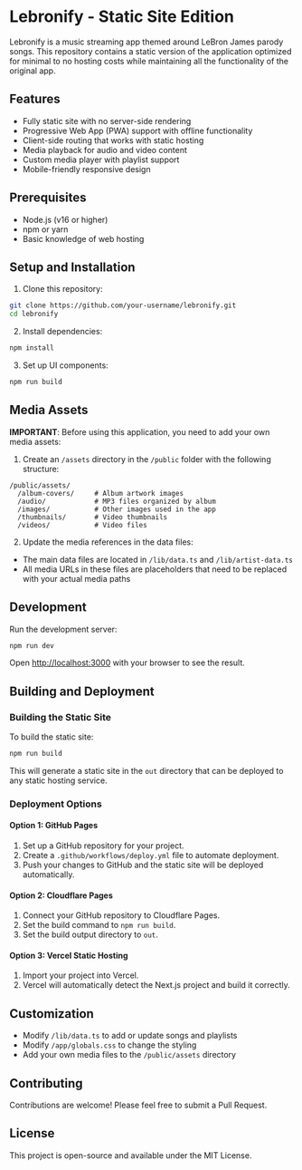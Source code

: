 # Lebronify - Static Site Edition

Lebronify is a music streaming app themed around LeBron James parody songs. This repository contains a static version of the application optimized for minimal to no hosting costs while maintaining all the functionality of the original app.

## Features

- Fully static site with no server-side rendering
- Progressive Web App (PWA) support with offline functionality
- Client-side routing that works with static hosting
- Media playback for audio and video content
- Custom media player with playlist support
- Mobile-friendly responsive design

## Prerequisites

- Node.js (v16 or higher)
- npm or yarn
- Basic knowledge of web hosting

## Setup and Installation

1. Clone this repository:
```bash
git clone https://github.com/your-username/lebronify.git
cd lebronify
```

2. Install dependencies:
```bash
npm install
```

3. Set up UI components:
```bash
npm run build
```

## Media Assets

**IMPORTANT**: Before using this application, you need to add your own media assets:

1. Create an `/assets` directory in the `/public` folder with the following structure:
```
/public/assets/
  /album-covers/     # Album artwork images
  /audio/            # MP3 files organized by album
  /images/           # Other images used in the app
  /thumbnails/       # Video thumbnails
  /videos/           # Video files
```

2. Update the media references in the data files:
- The main data files are located in `/lib/data.ts` and `/lib/artist-data.ts`
- All media URLs in these files are placeholders that need to be replaced with your actual media paths

## Development

Run the development server:

```bash
npm run dev
```

Open [http://localhost:3000](http://localhost:3000) with your browser to see the result.

## Building and Deployment

### Building the Static Site

To build the static site:

```bash
npm run build
```

This will generate a static site in the `out` directory that can be deployed to any static hosting service.

### Deployment Options

#### Option 1: GitHub Pages

1. Set up a GitHub repository for your project.
2. Create a `.github/workflows/deploy.yml` file to automate deployment.
3. Push your changes to GitHub and the static site will be deployed automatically.

#### Option 2: Cloudflare Pages

1. Connect your GitHub repository to Cloudflare Pages.
2. Set the build command to `npm run build`.
3. Set the build output directory to `out`.

#### Option 3: Vercel Static Hosting

1. Import your project into Vercel.
2. Vercel will automatically detect the Next.js project and build it correctly.

## Customization

- Modify `/lib/data.ts` to add or update songs and playlists
- Modify `/app/globals.css` to change the styling
- Add your own media files to the `/public/assets` directory

## Contributing

Contributions are welcome! Please feel free to submit a Pull Request.

## License

This project is open-source and available under the MIT License.

